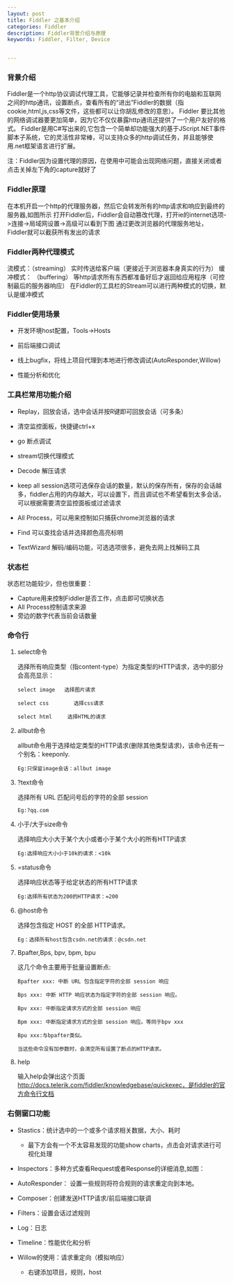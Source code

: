 ```yaml
---
layout: post
title: Fiddler 之基本介绍
categories: Fiddler
description: Fiddler背景介绍与原理
keywords: Fiddler, Filter, Device


---
```


### 背景介绍

Fiddler是一个http协议调试代理工具，它能够记录并检查所有你的电脑和互联网之间的http通讯，设置断点，查看所有的“进出”Fiddler的数据（指cookie,html,js,css等文件，这些都可以让你胡乱修改的意思）。 Fiddler 要比其他的网络调试器要更加简单，因为它不仅仅暴露http通讯还提供了一个用户友好的格式。
Fiddler是用C#写出来的,它包含一个简单却功能强大的基于JScript.NET事件脚本子系统，它的灵活性非常棒，可以支持众多的http调试任务，并且能够使用.net框架语言进行扩展。

注：Fiddler因为设置代理的原因，在使用中可能会出现网络问题，直接关闭或者点击关掉左下角的capture就好了

### Fiddler原理

在本机开启一个http的代理服务器，然后它会转发所有的http请求和响应到最终的服务器,如图所示
打开Fiddler后，Fiddler会自动篡改代理，打开ie的internet选项->连接->局域网设置->高级可以看到下图
通过更改浏览器的代理服务地址，Fiddler就可以截获所有发出的请求

### Fiddler两种代理模式

流模式：（streaming） 实时传送给客户端（更接近于浏览器本身真实的行为）
缓冲模式： （buffering） 等http请求所有东西都准备好后才返回给应用程序（可控制最后的服务器响应）
在Fiddler的工具栏的Stream可以进行两种模式的切换，默认是缓冲模式

### Fiddler使用场景

- 开发环境host配置，Tools->Hosts


- 前后端接口调试


- 线上bugfix，将线上项目代理到本地进行修改调试(AutoResponder,Willow)


- 性能分析和优化


### 工具栏常用功能介绍

- Replay，回放会话，选中会话并按R键即可回放会话（可多条）

- 清空监控面板，快捷键ctrl+x

- go 断点调试

- stream切换代理模式

- Decode 解压请求

- keep all session选项可选保存会话的数量，默认的保存所有，保存的会话越多，fiddler占用的内存越大，可以设置下，而且调试也不希望看到太多会话，可以根据需要清空监控面板或过滤请求

- All Process，可以用来控制如只捕获chrome浏览器的请求

- Find 可以查找会话并选择颜色高亮标明

- TextWizard 解码/编码功能，可选选项很多，避免去网上找解码工具

### 状态栏

状态栏功能较少，但也很重要：

- Capture用来控制Fiddler是否工作，点击即可切换状态
- All Process控制请求来源
- 旁边的数字代表当前会话数量

### 命令行

1. select命令

   选择所有响应类型（指content-type）为指定类型的HTTP请求，选中的部分会高亮显示：

   ```
   select image   选择图片请求
   
   select css        选择css请求
   
   select html     选择HTML的请求
   ```

2. allbut命令

   allbut命令用于选择给定类型的HTTP请求(删除其他类型请求)，该命令还有一个别名：keeponly.

   ```
   Eg:只保留image会话：allbut image
   ```

3. ?text命令

   选择所有 URL 匹配问号后的字符的全部 session

   ```
   Eg:?qq.com
   ```


4. 小于/大于size命令

   选择响应大小大于某个大小或者小于某个大小的所有HTTP请求  

   ```
   Eg:选择响应大小小于10k的请求：<10k
   ```

5. =status命令

   选择响应状态等于给定状态的所有HTTP请求

   ```
   Eg:选择所有状态为200的HTTP请求：=200
   ```

6. @host命令

   选择包含指定 HOST 的全部 HTTP请求。

   ```
   Eg：选择所有host包含csdn.net的请求：@csdn.net
   ```

7. Bpafter,Bps, bpv, bpm, bpu

   这几个命令主要用于批量设置断点:

   ```
   Bpafter xxx: 中断 URL 包含指定字符的全部 session 响应
    
   Bps xxx: 中断 HTTP 响应状态为指定字符的全部 session 响应。
   
   Bpv xxx: 中断指定请求方式的全部 session 响应
   
   Bpm xxx: 中断指定请求方式的全部 session 响应。等同于bpv xxx
    
   Bpu xxx:与bpafter类似。
    
   当这些命令没有加参数时，会清空所有设置了断点的HTTP请求。
   ```

8. help

   输入help会弹出这个页面 http://docs.telerik.com/fiddler/knowledgebase/quickexec，是fiddler的官方命令行文档

### 右侧窗口功能

- Stastics：统计选中的一个或多个请求相关数据，大小、耗时
  - 最下方会有一个不太容易发现的功能show charts，点击会对请求进行可视化处理

- Inspectors：多种方式查看Request或者Response的详细消息,如图：

- AutoResponder： 设置一些规则将符合规则的请求重定向到本地。

- Composer：创建发送HTTP请求/前后端接口联调

- Filters：设置会话过滤规则

- Log：日志

- Timeline：性能优化和分析

- Willow的使用：请求重定向（模拟响应）
  - 右键添加项目，规则，host

